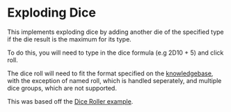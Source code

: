 # Exploding Dice

This implements exploding dice by adding another die of the specified type if the die result is the maximum for its type.

To do this, you will need to type in the dice formula (e.g 2D10 + 5) and click roll.

The dice roll will need to fit the format specified on the [knowledgebase](https://feedback.talespire.com/kb/article/talespire-url-scheme), with the exception of named roll, which is handled seperately, and multiple dice groups, which are not supported.

This was based off the [Dice Roller example](https://github.com/Bouncyrock/symbiotes-examples/tree/main/Dice_Roller).